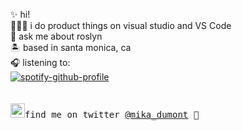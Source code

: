 ✨ hi! <br>
👩🏻‍💻 i do product things on visual studio and VS Code <br> 
💬 ask me about roslyn <br>
🏝 based in santa monica, ca <br>
🎧 listening to: <br> </samp>
[![spotify-github-profile](https://spotify-github-profile.vercel.app/api/view?uid=mika.krantman&cover_image=true&theme=natemoo-re)](https://github.com/kittinan/spotify-github-profile) <br>
<br><br>
<samp><img src="https://img.icons8.com/color/2x/twitter.png" width="23">find me on twitter [@mika_dumont](https://www.twitter.com/mika_dumont) 💭
